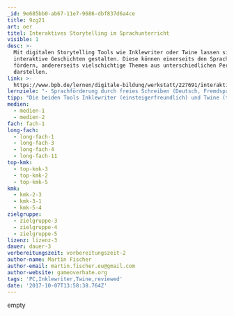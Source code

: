 ```yaml
---
_id: 9e685bb0-ab67-11e7-9686-dbf837d6a4ce
title: 9zg21
art: oer
titel: Interaktives Storytelling im Sprachunterricht
visible: 1
desc: >-
  Mit digitalen Storytelling Tools wie Inklewriter oder Twine lassen sich
  interaktive Geschichten gestalten. Diese können einerseits den Spracherwerb
  fördern, andererseits vielschichtige Themen aus unterschiedlichen Perspektiven
  darstellen.
link: >-
  https://www.bpb.de/lernen/digitale-bildung/werkstatt/227691/interaktives-storytelling-mit-twine
lernziele: "- Sprachförderung durch freies Schreiben (Deutsch, Fremdsprachen) \r\n- Kreatives Schreiben, insbesondere durch die Erstellung vielfältiger Szenarien aufgrund von Entscheidungspunkten in der Geschichte\r\n- Vernetztes Denken, durch verzweigte Handlungsstränge und Handlungsfolgen im Text"
tipp: "Die beiden Tools Inklewriter (einsteigerfreundlich) und Twine (technisch versierter) sind sowohl online (via Browser) als auch offline (Download) nutzbar. Eine lokale Installation bietet sich an, um die Daten lokal zu sichern oder falls eine instabile Internetverbindung vorliegt. Eine Publikation der Inhalte im Netz ist nach Registrierung direkt über das Programm möglich. Beim Hochladen von Bildern sollten lizenzfreie oder eigene Bilder genutzt werden. Beide Tools bieten Tutorials und Hinweise zur pädagogischen Nutzung [Twine] (https://twinery.org/2/#!/welcome) [Inklewriter] (https://www.inklestudios.com/inklewriter/education/)\r\n\r\nDidaktischer Hinweis: Es hat sich bewährt die eigentliche Schreib-Übung zunächst durch kreative Assoziationen vorzubereiten. Beispiel: Die Lehrperson gibt ein kurzes Einstiegs-Szenario vor: \"Kurt geht wie jeden Morgen aus dem Haus, doch irgendetwas ist anders als sonst. Auf dem Weg zur Schule passiert er den alten Lattenzaun, welcher irgendwie gar nicht ins Stadtbild passt. Diesen Morgen beschließt Kurt durch den Spalt im Zaun zu spähen. Was er sieht überrascht ihn. Was sieht Kurt?\"\r\nReihum soll nun jede/r SchülerIn eine Antwort geben was Kurt überrascht. Eine solche Einleitung hilft enorm das Verständnis zu erweitern, welche Szenarien auftauchen können und wie einzelne Passagen formuliert werden können."
medien:
  - medien-1
  - medien-2
fach: fach-1
long-fach:
  - long-fach-1
  - long-fach-3
  - long-fach-4
  - long-fach-11
top-kmk:
  - top-kmk-3
  - top-kmk-2
  - top-kmk-5
kmk:
  - kmk-2-3
  - kmk-3-1
  - kmk-5-4
zielgruppe:
  - zielgruppe-3
  - zielgruppe-4
  - zielgruppe-5
lizenz: lizenz-3
dauer: dauer-3
vorbereitungszeit: vorbereitungszeit-2
author-name: Martin Fischer
author-email: martin.fischer.eu@gmail.com
author-website: gameoverhate.org
tags: 'PC,Inklewriter,Twine,reviewed'
date: '2017-10-07T13:58:38.764Z'
---
```

empty

